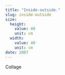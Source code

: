 ```yaml
---
title: "Inside-outside."
slug: inside-outside
size:
  height:
    value: 40
    unit: cm
  width:
    value: 40
    unit: cm
date: 2007
---
```


Collage
